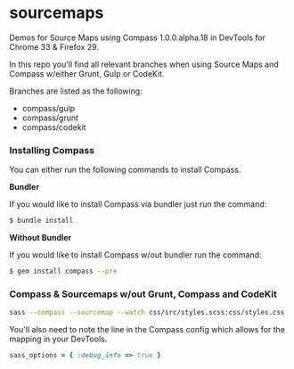 sourcemaps
==========

Demos for Source Maps using Compass 1.0.0.alpha.18 in DevTools for Chrome 33
& Firefox 29.

In this repo you'll find all relevant branches when
using Source Maps and Compass w/either Grunt, Gulp
or CodeKit.

Branches are listed as the following:

- compass/gulp
- compass/grunt
- compass/codekit

### Installing Compass

You can either run the following commands to install Compass. 

**Bundler**

If you would like to install Compass via bundler just run the command:

```bash
$ bundle install
```

**Without Bundler**

If you would like to install Compass w/out bundler run the command:

```bash
$ gem install compass --pre
```

### Compass & Sourcemaps w/out Grunt, Compass and CodeKit

```bash
sass --compass --sourcemap --watch css/src/styles.scss:css/styles.css
```

You'll also need to note the line in the Compass config which allows for the
mapping in your DevTools.

```ruby
sass_options = { :debug_info => true }
```